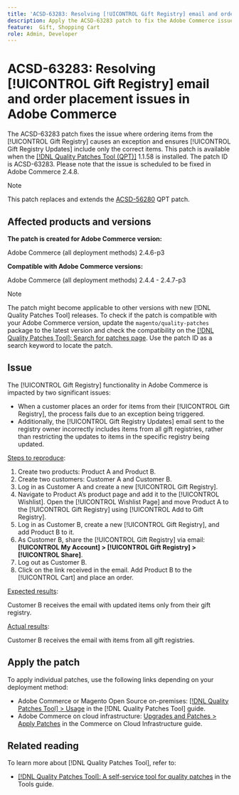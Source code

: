 ```yaml
---
title: 'ACSD-63283: Resolving [!UICONTROL Gift Registry] email and order placement issues in Adobe Commerce'
description: Apply the ACSD-63283 patch to fix the Adobe Commerce issue where ordering items from the [!UICONTROL Gift Registry] causes an exception and ensures [!UICONTROL Gift Registry Updates] include only the correct items.
feature:  Gift, Shopping Cart
role: Admin, Developer
---
```

# ACSD-63283: Resolving [!UICONTROL Gift Registry] email and order placement issues in Adobe Commerce

The ACSD-63283 patch fixes the issue where ordering items from the [!UICONTROL Gift Registry] causes an exception and ensures [!UICONTROL Gift Registry Updates] include only the correct items. This patch is available when the [[!DNL Quality Patches Tool (QPT)]](/help/tools/quality-patches-tool/quality-patches-tool-to-self-serve-quality-patches.md) 1.1.58 is installed. The patch ID is ACSD-63283. Please note that the issue is scheduled to be fixed in Adobe Commerce 2.4.8.

>[!NOTE] 
>This patch replaces and extends the [ACSD-56280](https://experienceleague.adobe.com/en/docs/commerce-operations/tools/quality-patches-tool/patches-available-in-qpt/v1-1-44/acsd-56280-gift-registry-purchases-are-not-completed) QPT patch.

## Affected products and versions

**The patch is created for Adobe Commerce version:**

Adobe Commerce (all deployment methods)  2.4.6-p3

**Compatible with Adobe Commerce versions:**

Adobe Commerce (all deployment methods) 2.4.4 - 2.4.7-p3

>[!NOTE]
>
>The patch might become applicable to other versions with new [!DNL Quality Patches Tool] releases. To check if the patch is compatible with your Adobe Commerce version, update the `magento/quality-patches` package to the latest version and check the compatibility on the [[!DNL Quality Patches Tool]: Search for patches page](https://experienceleague.adobe.com/tools/commerce-quality-patches/index.html). Use the patch ID as a search keyword to locate the patch.

## Issue

The [!UICONTROL Gift Registry] functionality in Adobe Commerce is impacted by two significant issues:

* When a customer places an order for items from their [!UICONTROL Gift Registry], the process fails due to an exception being triggered. 
* Additionally, the [!UICONTROL Gift Registry Updates] email sent to the registry owner incorrectly includes items from all gift registries, rather than restricting the updates to items in the specific registry being updated. 

<u>Steps to reproduce</u>:

1. Create two products: Product A and Product B.
1. Create two customers: Customer A and Customer B.
1. Log in as Customer A and create a new [!UICONTROL Gift Registry].
1. Navigate to Product A’s product page and add it to the [!UICONTROL Wishlist]. Open the [!UICONTROL Wishlist Page] and move Product A to the [!UICONTROL Gift Registry] using [!UICONTROL Add to Gift Registry].
1. Log in as Customer B, create a new [!UICONTROL Gift Registry], and add Product B to it.
1. As Customer B, share the [!UICONTROL Gift Registry] via email: **[!UICONTROL My Account] > [!UICONTROL Gift Registry] > [!UICONTROL Share]**.
1. Log out as Customer B.
1. Click on the link received in the email. Add Product B to the [!UICONTROL Cart] and place an order.

<u>Expected results</u>:

Customer B receives the email with updated items only from their gift registry.

<u>Actual results</u>:

Customer B receives the email with items from all gift registries.

## Apply the patch

To apply individual patches, use the following links depending on your deployment method:

* Adobe Commerce or Magento Open Source on-premises: [[!DNL Quality Patches Tool] > Usage](/help/tools/quality-patches-tool/usage.md) in the [!DNL Quality Patches Tool] guide.
* Adobe Commerce on cloud infrastructure: [Upgrades and Patches > Apply Patches](https://experienceleague.adobe.com/docs/commerce-cloud-service/user-guide/develop/upgrade/apply-patches.html) in the Commerce on Cloud Infrastructure guide.


## Related reading

To learn more about [!DNL Quality Patches Tool], refer to:

* [[!DNL Quality Patches Tool]: A self-service tool for quality patches](/help/tools/quality-patches-tool/quality-patches-tool-to-self-serve-quality-patches.md) in the Tools guide.
